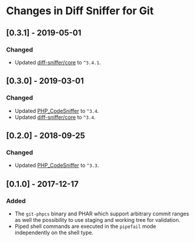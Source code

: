 # Changes in Diff Sniffer for Git

## [0.3.1] - 2019-05-01

### Changed

* Updated [diff-sniffer/core](https://packagist.org/packages/diff-sniffer/core) to `^3.4.1`.

## [0.3.0] - 2019-03-01

### Changed

* Updated [PHP\_CodeSniffer](https://packagist.org/packages/squizlabs/php_codesniffer) to `^3.4`.
* Updated [diff-sniffer/core](https://packagist.org/packages/diff-sniffer/core) to `^3.4`.

## [0.2.0] - 2018-09-25

### Changed

* Updated [PHP\_CodeSniffer](https://packagist.org/packages/squizlabs/php_codesniffer) to `^3.3`.

## [0.1.0] - 2017-12-17

### Added

* The `git-phpcs` binary and PHAR which support arbitrary commit ranges as well the possibility to use staging and working tree for validation.
* Piped shell commands are executed in the `pipefail` mode independently on the shell type.

